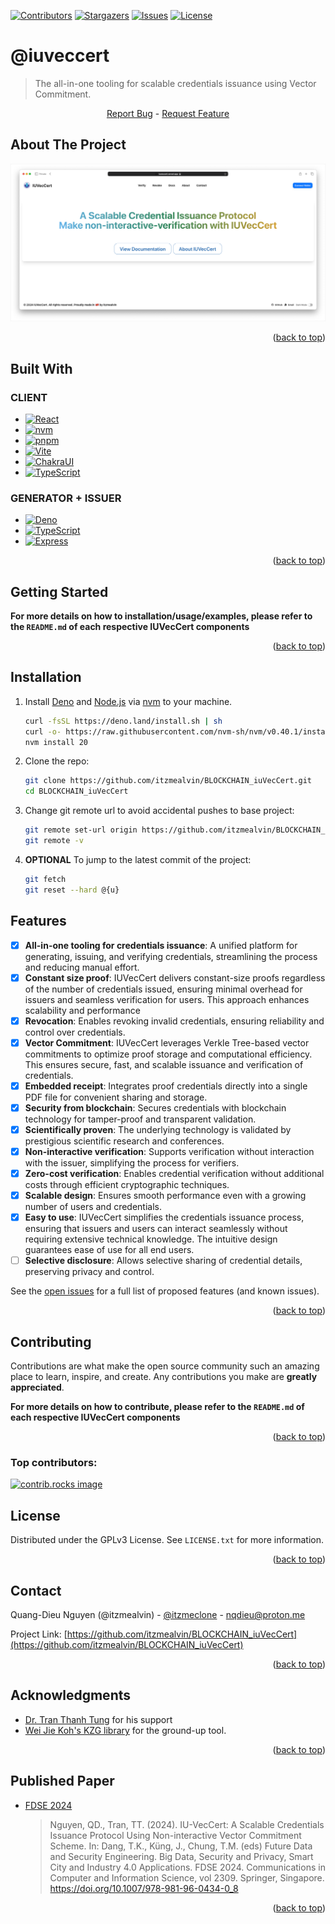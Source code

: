[![Contributors][contributors-shield]][contributors-url]
[![Stargazers][stars-shield]][stars-url] [![Issues][issues-shield]][issues-url]
[![License][license-shield]][license-url]

# @iuveccert

> The all-in-one tooling for scalable credentials issuance using Vector
> Commitment.

<p align="center">
<a href="https://github.com/itzmealvin/BLOCKCHAIN_iuVecCert/issues/new?labels=bug&template=bug-report---.md"         target="_blank"
          rel="noopener noreferrer">Report Bug</a>
- <a href="https://github.com/itzmealvin/BLOCKCHAIN_iuVecCert/issues/new?labels=enhancement&template=feature-request---.md"         target="_blank"
          rel="noopener noreferrer">Request Feature</a>
</p>

<a id="readme-top" ></a>

<!-- ABOUT THE PROJECT -->

## About The Project

[![Product Name Screen Shot][product-screenshot]]()

<p align="right">(<a href="#readme-top"         target="_blank"
          rel="noopener noreferrer">back to top</a>)</p>

## Built With

### CLIENT

- [![React][React.js]][React-url]
- [![nvm][nvm]][nvm-url]
- [![pnpm][pnpm]][pnpm-url]
- [![Vite][Vite]][Vite-url]
- [![ChakraUI][ChakraUI]][ChakraUI-url]
- [![TypeScript][TypeScript]][TypeScript-url]

### GENERATOR + ISSUER

- [![Deno][Deno]][Deno-url]
- [![TypeScript][TypeScript]][TypeScript-url]
- [![Express][Express]][Express-url]

<p align="right">(<a href="#readme-top"         target="_blank"
          rel="noopener noreferrer">back to top</a>)</p>

<!-- GETTING STARTED -->

## Getting Started

**For more details on how to installation/usage/examples, please refer to the
`README.md` of each respective IUVecCert components**

<p align="right">(<a href="#readme-top"         target="_blank"
          rel="noopener noreferrer">back to top</a>)</p>

<!-- INSTALLATION -->

## Installation

1. Install [Deno](https://deno.com) and [Node.js](https://nodejs.org/en) via
   [nvm](https://github.com/nvm-sh/nvm) to your machine.

   ```bash
   curl -fsSL https://deno.land/install.sh | sh
   curl -o- https://raw.githubusercontent.com/nvm-sh/nvm/v0.40.1/install.sh | bash
   nvm install 20
   ```

2. Clone the repo:
   ```bash
   git clone https://github.com/itzmealvin/BLOCKCHAIN_iuVecCert.git
   cd BLOCKCHAIN_iuVecCert
   ```
3. Change git remote url to avoid accidental pushes to base project:
   ```bash
   git remote set-url origin https://github.com/itzmealvin/BLOCKCHAIN_iuVecCert.git
   git remote -v
   ```
4. **OPTIONAL** To jump to the latest commit of the project:
   ```bash
   git fetch
   git reset --hard @{u}
   ```

<!-- FEATURES -->

## Features

- [x] **All-in-one tooling for credentials issuance**: A unified platform for
      generating, issuing, and verifying credentials, streamlining the process
      and reducing manual effort.
- [x] **Constant size proof**: IUVecCert delivers constant-size proofs
      regardless of the number of credentials issued, ensuring minimal overhead
      for issuers and seamless verification for users. This approach enhances
      scalability and performance
- [x] **Revocation**: Enables revoking invalid credentials, ensuring reliability
      and control over credentials.
- [x] **Vector Commitment**: IUVecCert leverages Verkle Tree-based vector
      commitments to optimize proof storage and computational efficiency. This
      ensures secure, fast, and scalable issuance and verification of
      credentials.
- [x] **Embedded receipt**: Integrates proof credentials directly into a single
      PDF file for convenient sharing and storage.
- [x] **Security from blockchain**: Secures credentials with blockchain
      technology for tamper-proof and transparent validation.
- [x] **Scientifically proven**: The underlying technology is validated by
      prestigious scientific research and conferences.
- [x] **Non-interactive verification**: Supports verification without
      interaction with the issuer, simplifying the process for verifiers.
- [x] **Zero-cost verification**: Enables credential verification without
      additional costs through efficient cryptographic techniques.
- [x] **Scalable design**: Ensures smooth performance even with a growing number
      of users and credentials.
- [x] **Easy to use**: IUVecCert simplifies the credentials issuance process,
      ensuring that issuers and users can interact seamlessly without requiring
      extensive technical knowledge. The intuitive design guarantees ease of use
      for all end users.
- [ ] **Selective disclosure**: Allows selective sharing of credential details,
      preserving privacy and control.

See the [open issues](https://github.com/itzmealvin/BLOCKCHAIN_iuVecCert/issues)
for a full list of proposed features (and known issues).

<p align="right">(<a href="#readme-top"         target="_blank"
          rel="noopener noreferrer">back to top</a>)</p>

<!-- CONTRIBUTING -->

## Contributing

Contributions are what make the open source community such an amazing place to
learn, inspire, and create. Any contributions you make are **greatly
appreciated**.

**For more details on how to contribute, please refer to the `README.md` of each
respective IUVecCert components**

<p align="right">(<a href="#readme-top" target="_blank" rel="noopener noreferrer">back to top</a>)</p>

### Top contributors:

<a href="https://github.com/itzmealvin/BLOCKCHAIN_iuVecCert/graphs/contributors" target="_blank" rel="noopener noreferrer">
  <img src="https://contrib.rocks/image?repo=itzmealvin/BLOCKCHAIN_iuVecCert" alt="contrib.rocks image" />
</a>

<!-- LICENSE -->

## License

Distributed under the GPLv3 License. See `LICENSE.txt` for more information.

<p align="right">(<a href="#readme-top"         target="_blank"
          rel="noopener noreferrer">back to top</a>)</p>

<!-- CONTACT -->

## Contact

Quang-Dieu Nguyen (@itzmealvin) -
[@itzmeclone](https://twitter.com/@itzmeclone) - nqdieu@proton.me

Project Link:
[https://github.com/itzmealvin/BLOCKCHAIN_iuVecCert](https://github.com/itzmealvin/BLOCKCHAIN_iuVecCert)

<p align="right">(<a href="#readme-top"         target="_blank"
          rel="noopener noreferrer">back to top</a>)</p>

<!-- ACKNOWLEDGMENTS -->

## Acknowledgments

- [Dr. Tran Thanh Tung](mailto:tttung@hcmiu.edu.vn) for his support
- [Wei Jie Koh's KZG library](https://github.com/weijiekoh/libkzg) for the
  ground-up tool.

<p align="right">(<a href="#readme-top"         target="_blank"
          rel="noopener noreferrer">back to top</a>)</p>

<!-- PUBLISHED PAPER -->

## Published Paper

- [FDSE 2024](https://link.springer.com/chapter/10.1007/978-981-96-0434-0_8)
  > Nguyen, QD., Tran, TT. (2024). IU-VecCert: A Scalable Credentials Issuance
  > Protocol Using Non-interactive Vector Commitment Scheme. In: Dang, T.K.,
  > Küng, J., Chung, T.M. (eds) Future Data and Security Engineering. Big Data,
  > Security and Privacy, Smart City and Industry 4.0 Applications. FDSE 2024.
  > Communications in Computer and Information Science, vol 2309. Springer,
  > Singapore. https://doi.org/10.1007/978-981-96-0434-0_8

<p align="right">(<a href="#readme-top"         target="_blank"
          rel="noopener noreferrer">back to top</a>)</p>

<!-- MARKDOWN LINKS & IMAGES -->
<!-- https://www.markdownguide.org/basic-syntax/#reference-style-links -->

[contributors-shield]: https://img.shields.io/github/contributors/itzmealvin/BLOCKCHAIN_iuVecCert.svg?style=for-the-badge
[contributors-url]: https://github.com/itzmealvin/BLOCKCHAIN_iuVecCert/graphs/contributors
[forks-shield]: https://img.shields.io/github/forks/itzmealvin/BLOCKCHAIN_iuVecCert.svg?style=for-the-badge
[forks-url]: https://github.com/itzmealvin/BLOCKCHAIN_iuVecCert/network/members
[stars-shield]: https://img.shields.io/github/stars/itzmealvin/BLOCKCHAIN_iuVecCert.svg?style=for-the-badge
[stars-url]: https://github.com/itzmealvin/BLOCKCHAIN_iuVecCert/stargazers
[issues-shield]: https://img.shields.io/github/issues/itzmealvin/BLOCKCHAIN_iuVecCert.svg?style=for-the-badge
[issues-url]: https://github.com/itzmealvin/BLOCKCHAIN_iuVecCert/issues
[license-shield]: https://img.shields.io/github/license/itzmealvin/BLOCKCHAIN_iuVecCert.svg?style=for-the-badge
[license-url]: https://github.com/itzmealvin/BLOCKCHAIN_iuVecCert/blob/master/LICENSE.txt
[product-screenshot]: images/mainpage.png
[React.js]: https://img.shields.io/badge/React-000000?style=for-the-badge&logo=react&logoColor=white
[React-url]: https://reactjs.org/
[Vite]: https://img.shields.io/badge/Vite-000000?style=for-the-badge&logo=vite&logoColor=white
[Vite-url]: https://vite.dev/
[ChakraUI]: https://img.shields.io/badge/chakraui-000000?style=for-the-badge&logo=chakraui&logoColor=white
[ChakraUI-url]: https://www.chakra-ui.com/
[Deno]: https://img.shields.io/badge/deno-000000?style=for-the-badge&logo=deno&logoColor=white
[Deno-url]: https://deno.com/
[TypeScript]: https://img.shields.io/badge/typescript-000000?style=for-the-badge&logo=typescript&logoColor=white
[TypeScript-url]: https://www.typescriptlang.org/
[Express]: https://img.shields.io/badge/express.js-000000?style=for-the-badge&logo=express&logoColor=white
[Express-url]: https://expressjs.com/
[nvm]: https://img.shields.io/badge/nvm-000000?style=for-the-badge&logo=nvm&logoColor=white
[nvm-url]: https://github.com/nvm-sh/nvm
[pnpm]: https://img.shields.io/badge/pnpm-000000?style=for-the-badge&logo=pnpm&logoColor=white
[pnpm-url]: https://pnpm.io/
